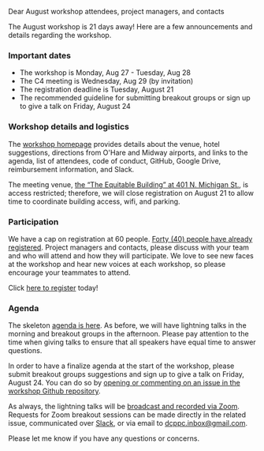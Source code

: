 Dear August workshop attendees, project managers, and contacts

The August workshop is 21 days away! Here are a few announcements and details regarding the workshop.

### Important dates
- The workshop is Monday, Aug 27 - Tuesday, Aug 28
- The C4 meeting is Wednesday, Aug 29 (by invitation)
- The registration deadline is Tuesday, August 21 
- The recommended guideline for submitting breakout groups or sign up to give a talk on Friday, August 24

### Workshop details and logistics

The [workshop homepage](http://nih-data-commons.us/2018-august-workshop/) provides details about the venue, hotel suggestions, directions from O'Hare and Midway airports, and links to the agenda, list of attendees, code of conduct, GitHub, Google Drive, reimbursement information, and Slack.

The meeting venue, [the “The Equitable Building” at 401 N. Michigan St.](https://www.google.com/maps/place/Equitable+Building,+401+N+Michigan+Ave,+Chicago,+IL+60611/data=!4m2!3m1!1s0x880e2caeb090f199:0x59416c1cc80ae2b7?sa=X&ved=0ahUKEwj7i_3umIHcAhXpg1QKHf8mDD8Q8gEIKDAA), is access restricted; therefore, we will close registration on August 21 to allow time to coordinate building access, wifi, and parking.

### Participation
We have a cap on registration at 60 people. [Forty (40) people have already registered](http://nih-data-commons.us/2018-august-workshop/attendees). Project managers and contacts, please discuss with your team and who will attend and how they will participate. We love to see new faces at the workshop and hear new voices at each workshop, so please encourage your teammates to attend.

Click [here to register](https://ti.to/dcppc/august-dcppc-workshop) today!

### Agenda

The skeleton [agenda is here](http://nih-data-commons.us/2018-august-workshop/agenda). As before, we will have lightning talks in the morning and breakout groups in the afternoon. Please pay attention to the time when giving talks to ensure that all speakers have equal time to answer questions. 

In order to have a finalize agenda at the start of the workshop, please submit breakout groups suggestions and sign up to give a talk on Friday, August 24. You can do so by [opening or commenting on an issue in the workshop Github repository](https://github.com/dcppc/2018-august-workshop/issues). 

As always, the lightning talks will be [broadcast and recorded via Zoom](https://zoom.us/j/364678101). Requests for Zoom breakout sessions can be made directly in the related issue, communicated over [Slack](http://bit.ly/DCPPCslack), or via email to <dcppc.inbox@gmail.com>.

Please let me know if you have any questions or concerns. 
